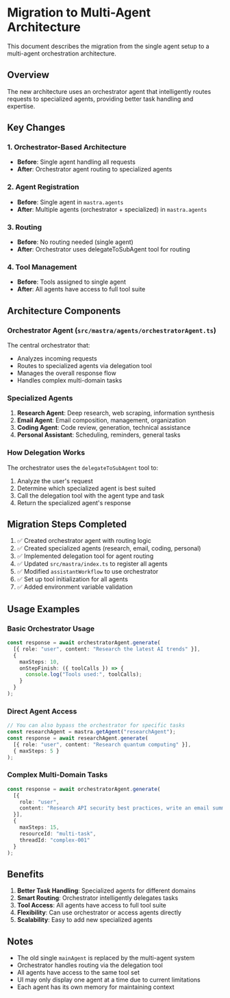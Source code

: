 # Migration to Multi-Agent Architecture

This document describes the migration from the single agent setup to a multi-agent orchestration architecture.

## Overview

The new architecture uses an orchestrator agent that intelligently routes requests to specialized agents, providing better task handling and expertise.

## Key Changes

### 1. **Orchestrator-Based Architecture**
- **Before**: Single agent handling all requests
- **After**: Orchestrator agent routing to specialized agents

### 2. **Agent Registration**
- **Before**: Single agent in `mastra.agents`
- **After**: Multiple agents (orchestrator + specialized) in `mastra.agents`

### 3. **Routing**
- **Before**: No routing needed (single agent)
- **After**: Orchestrator uses delegateToSubAgent tool for routing

### 4. **Tool Management**
- **Before**: Tools assigned to single agent
- **After**: All agents have access to full tool suite

## Architecture Components

### Orchestrator Agent (`src/mastra/agents/orchestratorAgent.ts`)
The central orchestrator that:
- Analyzes incoming requests
- Routes to specialized agents via delegation tool
- Manages the overall response flow
- Handles complex multi-domain tasks

### Specialized Agents
1. **Research Agent**: Deep research, web scraping, information synthesis
2. **Email Agent**: Email composition, management, organization
3. **Coding Agent**: Code review, generation, technical assistance
4. **Personal Assistant**: Scheduling, reminders, general tasks

### How Delegation Works
The orchestrator uses the `delegateToSubAgent` tool to:
1. Analyze the user's request
2. Determine which specialized agent is best suited
3. Call the delegation tool with the agent type and task
4. Return the specialized agent's response

## Migration Steps Completed

1. ✅ Created orchestrator agent with routing logic
2. ✅ Created specialized agents (research, email, coding, personal)
3. ✅ Implemented delegation tool for agent routing
4. ✅ Updated `src/mastra/index.ts` to register all agents
5. ✅ Modified `assistantWorkflow` to use orchestrator
6. ✅ Set up tool initialization for all agents
7. ✅ Added environment variable validation

## Usage Examples

### Basic Orchestrator Usage
```typescript
const response = await orchestratorAgent.generate(
  [{ role: "user", content: "Research the latest AI trends" }],
  {
    maxSteps: 10,
    onStepFinish: ({ toolCalls }) => {
      console.log("Tools used:", toolCalls);
    }
  }
);
```

### Direct Agent Access
```typescript
// You can also bypass the orchestrator for specific tasks
const researchAgent = mastra.getAgent("researchAgent");
const response = await researchAgent.generate(
  [{ role: "user", content: "Research quantum computing" }],
  { maxSteps: 5 }
);
```

### Complex Multi-Domain Tasks
```typescript
const response = await orchestratorAgent.generate(
  [{ 
    role: "user", 
    content: "Research API security best practices, write an email summary, and create example code"
  }],
  { 
    maxSteps: 15,
    resourceId: "multi-task",
    threadId: "complex-001"
  }
);
```

## Benefits

1. **Better Task Handling**: Specialized agents for different domains
2. **Smart Routing**: Orchestrator intelligently delegates tasks
3. **Tool Access**: All agents have access to full tool suite
4. **Flexibility**: Can use orchestrator or access agents directly
5. **Scalability**: Easy to add new specialized agents

## Notes

- The old single `mainAgent` is replaced by the multi-agent system
- Orchestrator handles routing via the delegation tool
- All agents have access to the same tool set
- UI may only display one agent at a time due to current limitations
- Each agent has its own memory for maintaining context
